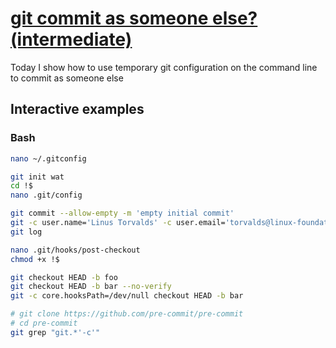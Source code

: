 # [git commit as someone else? (intermediate)](https://youtu.be/bQ2OiciywyA)

Today I show how to use temporary git configuration on the command line to commit as someone else

## Interactive examples

### Bash

```bash
nano ~/.gitconfig

git init wat
cd !$
nano .git/config

git commit --allow-empty -m 'empty initial commit'
git -c user.name='Linus Torvalds' -c user.email='torvalds@linux-foundation.org' commit -m 'I AM LINUS' --allow-empty
git log

nano .git/hooks/post-checkout
chmod +x !$

git checkout HEAD -b foo
git checkout HEAD -b bar --no-verify
git -c core.hooksPath=/dev/null checkout HEAD -b bar

# git clone https://github.com/pre-commit/pre-commit
# cd pre-commit
git grep "git.*'-c'"
```
